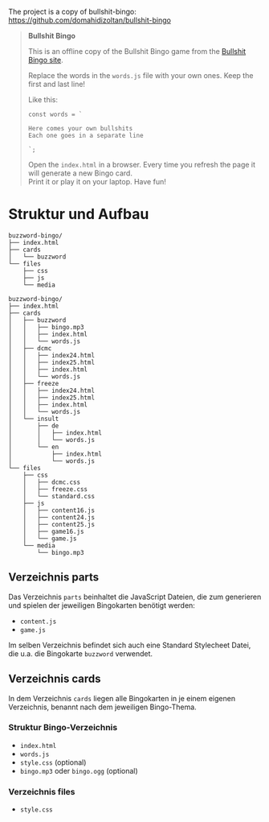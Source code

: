 The project is a copy of bullshit-bingo:
https://github.com/domahidizoltan/bullshit-bingo


> **Bullshit Bingo**
> 
> This is an offline copy of the Bullshit Bingo game from the [Bullshit Bingo site](https://www.bullshitbingo.net/).  
>
> Replace the words in the `words.js` file with your own ones. Keep the first and last line!
>
> Like this:
> ```
> const words = `
>
> Here comes your own bullshits
> Each one goes in a separate line
>
> `;
> ```
>
> Open the `index.html` in a browser. Every time you refresh the page it will generate a new Bingo card.  
> Print it or play it on your laptop. Have fun!



# Struktur und Aufbau

```
buzzword-bingo/
├── index.html
├── cards
│   └── buzzword
└── files
    ├── css
    ├── js
    └── media
```


```
buzzword-bingo/
├── index.html
├── cards
│   ├── buzzword
│   │   ├── bingo.mp3
│   │   ├── index.html
│   │   └── words.js
│   ├── dcmc
│   │   ├── index24.html
│   │   ├── index25.html
│   │   ├── index.html
│   │   └── words.js
│   ├── freeze
│   │   ├── index24.html
│   │   ├── index25.html
│   │   ├── index.html
│   │   └── words.js
│   └── insult
│       ├── de
│       │   ├── index.html
│       │   └── words.js
│       └── en
│           ├── index.html
│           └── words.js
└── files
    ├── css
    │   ├── dcmc.css
    │   ├── freeze.css
    │   └── standard.css
    ├── js
    │   ├── content16.js
    │   ├── content24.js
    │   ├── content25.js
    │   ├── game16.js
    │   └── game.js
    └── media
        └── bingo.mp3
```

## Verzeichnis parts
Das Verzeichnis `parts` beinhaltet die JavaScript Dateien, die zum generieren und spielen der jeweiligen Bingokarten benötigt werden:

- `content.js`
- `game.js`

Im selben Verzeichnis befindet sich auch eine Standard Stylecheet Datei, die u.a. die Bingokarte `buzzword` verwendet.

## Verzeichnis cards
In dem Verzeichnis `cards` liegen alle Bingokarten in je einem eigenen Verzeichnis, benannt nach dem jeweiligen Bingo-Thema.

### Struktur Bingo-Verzeichnis

- `index.html`
- `words.js`
- `style.css` (optional)
- `bingo.mp3` oder `bingo.ogg` (optional)

### Verzeichnis files
- `style.css`


